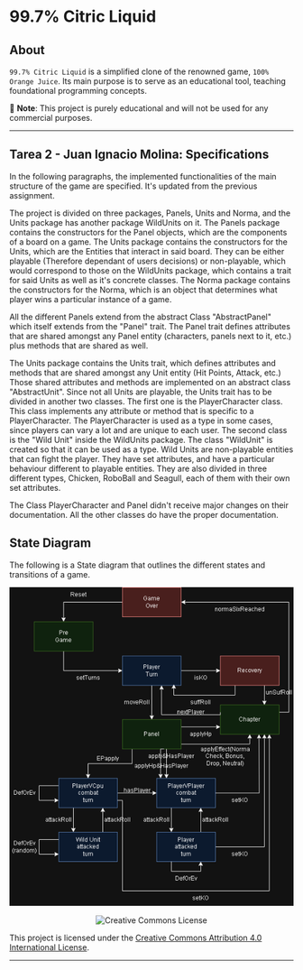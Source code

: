 # 99.7% Citric Liquid

## About

`99.7% Citric Liquid` is a simplified clone of the renowned game, `100% Orange Juice`. Its main
purpose is to serve as an educational tool, teaching foundational programming concepts.

📢 **Note**: This project is purely educational and will not be used for any commercial purposes.

---

## Tarea 2 - Juan Ignacio Molina: Specifications

In the following paragraphs, the implemented functionalities of the main structure of the game are specified. It's updated from the 
previous assignment.

The project is divided on three packages, Panels, Units and Norma, and the Units package has another package WildUnits on it. The Panels 
package contains the constructors for the Panel objects, which are the components of a board on a game. The Units package contains the 
constructors for the Units, which are the Entities that interact in said board. They can be either playable (Therefore dependant of users 
decisions) or non-playable, which would correspond to those on the WildUnits package, which contains a trait for said Units as well as it's
concrete classes. The Norma package contains the constructors for the Norma, which is an object that determines what player wins a 
particular instance of a game.

All the different Panels extend from the abstract Class "AbstractPanel" which itself extends from the "Panel" trait. The Panel trait 
defines attributes that are shared amongst any Panel entity (characters, panels next to it, etc.) plus methods that are shared as well.

The Units package contains the Units trait, which defines attributes and methods that are shared amongst any Unit entity (Hit Points, 
Attack, etc.) Those shared attributes and methods are implemented on an abstract class "AbstractUnit". Since not all Units are playable, 
the Units trait has to be divided in another two classes. The first one is the PlayerCharacter class. This class implements any attribute 
or method that is specific to a PlayerCharacter. The PlayerCharacter is used as a type in some cases, since players can vary a lot and are 
unique to each user. The second class is the "Wild Unit" inside the WildUnits package. The class "WildUnit" is created so that it can be 
used as a type. Wild Units are non-playable entities that can fight the player. They have set attributes, and have a particular behaviour 
different to playable entities. They are also divided in three different types, Chicken, RoboBall and Seagull, each of them with their own 
set attributes.

The Class PlayerCharacter and Panel didn't receive major changes on their documentation. All the other classes do have the proper
documentation.

## State Diagram

The following is a State diagram that outlines the different states and transitions of a game.

![Diagrama de estados](docs/diagrama-estados.png)

<div style="text-align:center;">
    <img src="https://i.creativecommons.org/l/by/4.0/88x31.png" alt="Creative Commons License">
</div>

This project is licensed under the [Creative Commons Attribution 4.0 International License](http://creativecommons.org/licenses/by/4.0/).

---